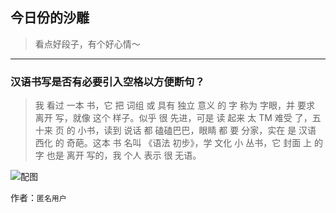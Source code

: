 ## 今日份的沙雕

> 看点好段子，有个好心情～


 
---

### 汉语书写是否有必要引入空格以方便断句？

> 我  看过  一本  书，它  把  词组  或  具有  独立  意义  的  字  称为  字眼，并  要求  离开  写，就像  这个  样子。似乎  很  先进，可是  读  起来  太  TM  难受  了，五十来  页  的  小书，读到  说话  都  磕磕巴巴，眼睛  都  要  分家，实在  是  汉语  西化  的  奇葩。这本  书  名叫  《语法  初步》，学  文化  小  丛书，它  封面  上  的  字  也是  离开  写的，我  个人  表示  很  无语。



![配图](https://pic1.zhimg.com/e305abeb56870b38fe5d43124a25d6f8_b.jpg)


作者：`匿名用户`